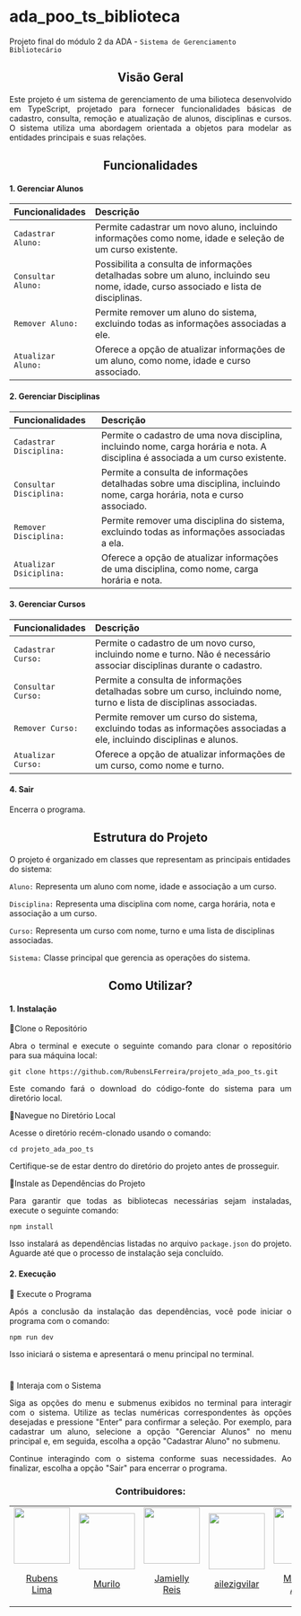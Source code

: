 # ada_poo_ts_biblioteca

Projeto final do módulo 2 da ADA - `Sistema de Gerenciamento Bibliotecário`

<div align="center"> 
<h2>
Visão Geral
</h2>
</div>
<div align="justify">
<p> Este projeto é um sistema de gerenciamento de uma bilioteca desenvolvido em TypeScript, projetado para fornecer funcionalidades básicas de cadastro, consulta, remoção e atualização de alunos, disciplinas e cursos. O sistema utiliza uma abordagem orientada a objetos para modelar as entidades principais e suas relações. </p>

<div align="center"> 
<h2>
  Funcionalidades
</h2>
</div>
<h4>
  1. Gerenciar Alunos
</h4>

| Funcionalidades          | Descrição                       |
| :----------  | :------------------------------------------ |
|`Cadastrar Aluno:` | Permite cadastrar um novo aluno, incluindo informações como nome, idade e seleção de um curso existente.| 
|`Consultar Aluno:` | Possibilita a consulta de informações detalhadas sobre um aluno, incluindo seu nome, idade, curso associado e lista de disciplinas. |
|`Remover Aluno:`| Permite remover um aluno do sistema, excluindo todas as informações associadas a ele. |
|`Atualizar Aluno:`| Oferece a opção de atualizar informações de um aluno, como nome, idade e curso associado.|

<h4>
  2. Gerenciar Disciplinas
</h4>

| Funcionalidades          | Descrição                       |
| :----------  | :------------------------------------------ |
|`Cadastrar Disciplina:`| Permite o cadastro de uma nova disciplina, incluindo nome, carga horária e nota. A disciplina é associada a um curso existente.|
|`Consultar Disciplina:`| Permite a consulta de informações detalhadas sobre uma disciplina, incluindo nome, carga horária, nota e curso associado.|
|`Remover Disciplina:`| Permite remover uma disciplina do sistema, excluindo todas as informações associadas a ela.|
|`Atualizar Dsiciplina:`| Oferece a opção de atualizar informações de uma disciplina, como nome, carga horária e nota.|

<h4>
  3. Gerenciar Cursos
</h4>

| Funcionalidades          | Descrição                       |
| :----------  | :------------------------------------------ |
|`Cadastrar Curso:`| Permite o cadastro de um novo curso, incluindo nome e turno. Não é necessário associar disciplinas durante o cadastro.|
|`Consultar Curso:`| Permite a consulta de informações detalhadas sobre um curso, incluindo nome, turno e lista de disciplinas associadas.|
|`Remover Curso:`| Permite remover um curso do sistema, excluindo todas as informações associadas a ele, incluindo disciplinas e alunos.|
|`Atualizar Curso:`| Oferece a opção de atualizar informações de um curso, como nome e turno.|

<h4>
  4. Sair
</h4>
Encerra o programa.

<div align="center">
<h2>
  Estrutura do Projeto
</h2>
</div>
<div align="left">
  <p>
O projeto é organizado em classes que representam as principais entidades do sistema:
    
`Aluno:` Representa um aluno com nome, idade e associação a um curso.

`Disciplina:` Representa uma disciplina com nome, carga horária, nota e associação a um curso.

`Curso:` Representa um curso com nome, turno e uma lista de disciplinas associadas.

`Sistema:` Classe principal que gerencia as operações do sistema.
  </p>
</div>

<div align="center">
<h2>
  Como Utilizar? 
</h2>
</div>
<h4>
  1. Instalação
</h4>
🔻Clone o Repositório
<p>
  Abra o terminal e execute o seguinte comando para clonar o repositório para sua máquina local:
  
  `git clone https://github.com/RubensLFerreira/projeto_ada_poo_ts.git`

Este comando fará o download do código-fonte do sistema para um diretório local.
</p>
🔻Navegue no Diretório Local
<p>
  Acesse o diretório recém-clonado usando o comando:
  
  `cd projeto_ada_poo_ts`

  Certifique-se de estar dentro do diretório do projeto antes de prosseguir.
</p>

🔻Instale as Dependências do Projeto 
<p>
  Para garantir que todas as bibliotecas necessárias sejam instaladas, execute o seguinte comando:

  `npm install`
  
  Isso instalará as dependências listadas no arquivo `package.json` do projeto. Aguarde até que o processo de instalação seja concluído.
</p>

<h4>
  2. Execução
</h4>
🔻 Execute o Programa
<p>
  Após a conclusão da instalação das dependências, você pode iniciar o programa com o comando:

  `npm run dev`

  Isso iniciará o sistema e apresentará o menu principal no terminal.
</p>

#

🔻 Interaja com o Sistema 
<p>
  Siga as opções do menu e submenus exibidos no terminal para interagir com o sistema. Utilize as teclas numéricas correspondentes às opções desejadas e pressione "Enter" para confirmar a seleção. Por exemplo, para cadastrar um aluno, selecione a opção "Gerenciar Alunos" no menu principal e, em seguida, escolha a opção "Cadastrar Aluno" no submenu.

Continue interagindo com o sistema conforme suas necessidades. Ao finalizar, escolha a opção "Sair" para encerrar o programa.
</p>

<div align="center"> 
<h3> Contribuidores:</h3>
<table align="center">
  <tr align="center">
    <td>
      <a href="https://github.com/RubensLFerreira">
        <img src="https://avatars.githubusercontent.com/RubensLFerreira" width=100 />
        <p>Rubens <br/>Lima</p>
      </a>
    </td>
    <td>
      <a href="https://github.com/muriloma">
        <img src="https://avatars.githubusercontent.com/muriloma" width=100 />
        <p>Murilo</p>
      </a>
    </td>
    <td>
      <a href="https://github.com/Jamielly">
        <img src="https://avatars.githubusercontent.com/Jamielly" width=100 />
        <p>Jamielly <br/>Reis</p>
      </a>
    </td>
    <td>
      <a href="https://github.com/ailezigvilar">
        <img src="https://avatars.githubusercontent.com/ailezigvilar" width=100 />
        <p>ailezigvilar</p>
      </a>
    </td>
    <td>
      <a href="https://github.com/MatheusTerraAlves">
        <img src="https://avatars.githubusercontent.com/MatheusTerraAlves" width=100 />
        <p>Matheus <br/>Alves</p>
      </a>
    </td>
  </tr>
</table>
</div>
